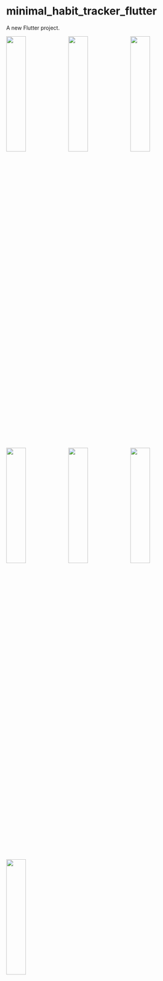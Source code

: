 # minimal_habit_tracker_flutter

A new Flutter project.

<p>
  <img src="https://github.com/user-attachments/assets/60f8c900-466f-488b-9225-2a4cddfc8f19" height=28% width=32%>
    <img src="https://github.com/user-attachments/assets/59a2e34b-73d0-42c3-88a8-f184a98e11a8" height=28% width=32%>
    <img src="https://github.com/user-attachments/assets/8ab2c371-5134-4e3c-ad09-54742a9acf43" height=28% width=32%>
    <img src="https://github.com/user-attachments/assets/8ecf7ff5-fb4c-453a-8859-784b137f9e1c" height=28% width=32%>
    <img src="https://github.com/user-attachments/assets/b8d9a08c-ef4c-49f8-8213-7ca8cc40cd1a" height=28% width=32%>
    <img src="https://github.com/user-attachments/assets/c165f204-7edb-4957-b80d-81663e66746e" height=28% width=32%>
    <img src="https://github.com/user-attachments/assets/53ffe669-5696-4e15-8933-02fb95127114" height=28% width=32%>
  </p>
